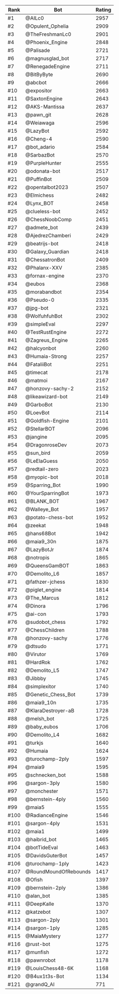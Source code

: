 Rank|Bot|Rating
---|---|---
#1|@AILc0|2957
#2|@Opulent_Ophelia|2909
#3|@TheFreshmanLc0|2901
#4|@Phoenix_Engine|2848
#5|@Palisade|2721
#6|@magnusglad_bot|2717
#7|@RenegadeEngine|2711
#8|@BitByByte|2690
#9|@abcbot|2666
#10|@expositor|2663
#11|@SaxtonEngine|2643
#12|@AKS-Mantissa|2637
#13|@pawn_git|2628
#14|@Weiawaga|2596
#15|@LazyBot|2592
#16|@Cheng-4|2590
#17|@bot_adario|2584
#18|@SarbazBot|2570
#19|@PurpleHunter|2555
#20|@odonata-bot|2517
#21|@PuffinBot|2509
#22|@opentalbot2023|2507
#23|@Elmichess|2482
#24|@Lynx_BOT|2458
#25|@clueless-bot|2452
#26|@ChessNoobComp|2451
#27|@admete_bot|2439
#28|@AjedrezChamberi|2429
#29|@beatrijs-bot|2418
#30|@Galaxy_Guardian|2418
#31|@ChessatronBot|2409
#32|@Phalanx-XXV|2385
#33|@fornax-engine|2370
#34|@eubos|2368
#35|@morabandbot|2354
#36|@Pseudo-0|2335
#37|@jpg-bot|2321
#38|@WolfuhfuhBot|2302
#39|@simpleEval|2297
#40|@TestRustEngine|2272
#41|@Zagreus_Engine|2265
#42|@halcyonbot|2260
#43|@Humaia-Strong|2257
#44|@FataliiBot|2251
#45|@timecat|2178
#46|@matmoi|2167
#47|@honzovy-sachy-2|2152
#48|@likeawizard-bot|2149
#49|@GarboBot|2130
#50|@LoevBot|2114
#51|@Goldfish-Engine|2101
#52|@StellarBOT|2096
#53|@jangine|2095
#54|@DragonroseDev|2073
#55|@sun_bird|2059
#56|@LeElaGuess|2050
#57|@redtail-zero|2023
#58|@myopic-bot|2018
#59|@Sparring_Bot|1990
#60|@YourSparringBot|1973
#61|@BLANK_BOT|1967
#62|@Walleye_Bot|1957
#63|@potato-chess-bot|1952
#64|@zeekat|1948
#65|@hans68Bot|1942
#66|@maia9_30n|1875
#67|@LazyBotJr|1874
#68|@notropis|1865
#69|@QueensGamBOT|1863
#70|@Demolito_L6|1857
#71|@fathzer-jchess|1830
#72|@piglet_engine|1814
#73|@The_Marcus|1812
#74|@Dinora|1796
#75|@ai-con|1793
#76|@sudobot_chess|1792
#77|@ChessChildren|1788
#78|@honzovy-sachy|1776
#79|@dtsudo|1771
#80|@Virutor|1769
#81|@HardRok|1762
#82|@Demolito_L5|1747
#83|@Jibbby|1745
#84|@simplexitor|1740
#85|@Genetic_Chess_Bot|1739
#86|@maia9_10n|1735
#87|@KlaraDestroyer-aB|1728
#88|@melsh_bot|1725
#89|@baby_eubos|1706
#90|@Demolito_L4|1682
#91|@turkjs|1640
#92|@Humaia|1624
#93|@turochamp-2ply|1597
#94|@maia9|1595
#95|@schnecken_bot|1588
#96|@sargon-3ply|1580
#97|@monchester|1571
#98|@bernstein-4ply|1560
#99|@maia5|1555
#100|@RadianceEngine|1546
#101|@sargon-4ply|1531
#102|@maia1|1499
#103|@haibrid_bot|1465
#104|@botTideEval|1463
#105|@DavidsGuterBot|1457
#106|@turochamp-1ply|1423
#107|@RoundMoundOfRebounds|1417
#108|@Ofish|1397
#109|@bernstein-2ply|1386
#110|@alan_bot|1385
#111|@DeepKalle|1370
#112|@katzebot|1307
#113|@sargon-2ply|1301
#114|@sargon-1ply|1285
#115|@MaiaMystery|1277
#116|@rust-bot|1275
#117|@munfish|1272
#118|@pawnrobot|1178
#119|@LouisChess48-6K|1168
#120|@B4ux1t3s-Bot|1134
#121|@grandQ_AI|771
